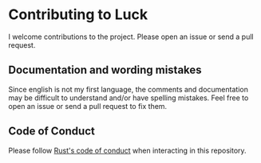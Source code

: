 # Contributing to Luck

I welcome contributions to the project. Please open an issue or send a pull
request.

## Documentation and wording mistakes

Since english is not my first language, the comments and documentation may be
difficult to understand and/or have spelling mistakes. Feel free to open an
issue or send a pull request to fix them.

## Code of Conduct

Please follow [Rust's code of conduct][coc] when interacting in this repository.

[coc]: https://www.rust-lang.org/conduct.html/
